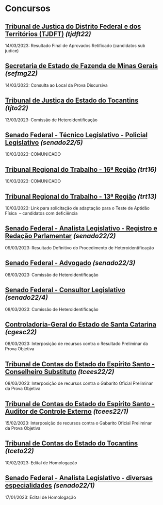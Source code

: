 # Concursos

## [Tribunal de Justiça do Distrito Federal e dos Territórios (TJDFT)](./tjdft22/) *(tjdft22)*
14/03/2023: Resultado Final de Aprovados Retificado (candidatos sub judice)

## [Secretaria de Estado de Fazenda de Minas Gerais](./sefmg22/) *(sefmg22)*
14/03/2023: 
Consulta ao Local da Prova Discursiva

## [Tribunal de Justiça do Estado do Tocantins](./tjto22/) *(tjto22)*
13/03/2023: Comissão de Heteroidentificação

## [Senado Federal - Técnico Legislativo - Policial Legislativo](./senado22-5/) *(senado22/5)*
10/03/2023: COMUNICADO

## [Tribunal Regional do Trabalho - 16ª Região](./trt16/) *(trt16)*
10/03/2023: COMUNICADO

## [Tribunal Regional do Trabalho - 13ª Região](./trt13/) *(trt13)*
10/03/2023: Link para solicitação de adaptação para o Teste de Aptidão Física  – candidatos com deficiência

## [Senado Federal - Analista Legislativo - Registro e Redação Parlamentar](./senado22-2/) *(senado22/2)*
09/03/2023: Resultado Definitivo do Procedimento de Heteroidentificação

## [Senado Federal - Advogado](./senado22-3/) *(senado22/3)*
08/03/2023: Comissão de Heteroidentificação

## [Senado Federal - Consultor Legislativo](./senado22-4/) *(senado22/4)*
08/03/2023: Comissão de Heteroidentificação

## [Controladoria-Geral do Estado de Santa Catarina](./cgesc22/) *(cgesc22)*
08/03/2023: Interposição de recursos contra o Resultado Preliminar da Prova Objetiva

## [Tribunal de Contas do Estado do Espírito Santo - Conselheiro Substituto](./tcees22-2/) *(tcees22/2)*
08/03/2023: Interposição de recursos contra o Gabarito Oficial Preliminar da Prova Objetiva

## [Tribunal de Contas do Estado do Espírito Santo - Auditor de Controle Externo](./tcees22-1/) *(tcees22/1)*
15/02/2023: Interposição de recursos contra o Gabarito Oficial Preliminar da Prova Objetiva

## [Tribunal de Contas do Estado do Tocantins](./tceto22/) *(tceto22)*
10/02/2023: Edital de Homologação

## [Senado Federal - Analista Legislativo - diversas especialidades](./senado22-1/) *(senado22/1)*
17/01/2023: Edital de Homologação

